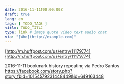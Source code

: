 ```yaml
---
date: 2016-11-11T00:00:00Z
draft: true
lang: en
tags: [ TODO_TAGS ]
title: TODO_TITLE
type: link # image quote video text audio chat
via: "[Who](http://example.com)"
---
```



[http://m.huffpost.com/us/entry/11179774](http://m.huffpost.com/us/entry/11179774)

2016-11-11 bookmark history repeating
via Pedro Santos
https://facebook.com/story.php?story_fbid=10154579231448449&id=649163448
